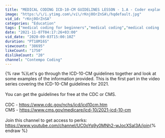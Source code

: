 ```yaml
---
title: "MEDICAL CODING ICD-10-CM GUIDELINES LESSON - 1.A - Coder explanation and examples for 2021"
image: "https:\/\/i.ytimg.com\/vi\/rKnj0OrZnSA\/hqdefault.jpg"
vid_id: "rKnj0OrZnSA"
categories: "Education"
tags: ["medical coding for beginners","medical coding","medical coding and billing"]
date: "2021-11-07T04:17:26+03:00"
vid_date: "2020-09-03T15:00:10Z"
duration: "PT18M16S"
viewcount: "38695"
likeCount: "1750"
dislikeCount: "20"
channel: "Contempo Coding"
---
```

{% raw %}Let's go through the ICD-10-CM guidelines together and look at some examples of the information provided. This is the first part in the video series covering the ICD-10-CM guidelines for 2021.<br /><br />You can get the guidelines for free at the CDC or CMS.<br /><br />CDC - <a rel="nofollow" target="blank" href="https://www.cdc.gov/nchs/icd/icd10cm.htm">https://www.cdc.gov/nchs/icd/icd10cm.htm</a><br />CMS - <a rel="nofollow" target="blank" href="https://www.cms.gov/medicare/icd-10/2021-icd-10-cm">https://www.cms.gov/medicare/icd-10/2021-icd-10-cm</a><br /><br />Join this channel to get access to perks:<br /><a rel="nofollow" target="blank" href="https://www.youtube.com/channel/UC0oYq9y0MNh2-wJocXSaI3A/join">https://www.youtube.com/channel/UC0oYq9y0MNh2-wJocXSaI3A/join</a>{% endraw %}
